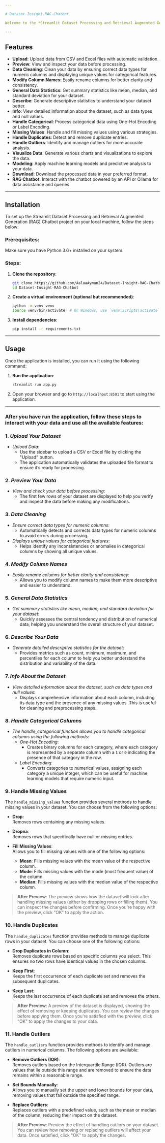 ```yaml
---

# Dataset-Insight-RAG-Chatbot

Welcome to the *Streamlit Dataset Processing and Retrieval Augmented Generation (RAG) Chatbot* project! This application provides a powerful and user-friendly interface for preprocessing datasets, visualizing data, and interacting with a chatbot to answer queries about your dataset.

---
```


## Features  

- **Upload**: Upload data from CSV and Excel files with automatic validation.  
- **Preview**: View and inspect your data before processing.  
- **Data Cleaning**: Clean your data by ensuring correct data types for numeric columns and displaying unique values for categorical features. 
- **Modify Column Names**: Easily rename columns for better clarity and consistency.  
- **General Data Statistics**: Get summary statistics like mean, median, and standard deviation for your dataset.  
- **Describe**: Generate descriptive statistics to understand your dataset better.  
- **Info**: View detailed information about the dataset, such as data types and null values.  
- **Handle Categorical**: Process categorical data using One-Hot Encoding or Label Encoding.  
- **Missing Values**: Handle and fill missing values using various strategies.  
- **Handle Duplicates**: Detect and remove duplicate entries.  
- **Handle Outliers**: Identify and manage outliers for more accurate analysis.  
- **Visualize Data**: Generate various charts and visualizations to explore the data.  
- **Modeling**: Apply machine learning models and predictive analysis to your data.  
- **Download**: Download the processed data in your preferred format.  
- **RAG Chatbot**: Interact with the chatbot powered by an API or Ollama for data assistance and queries.

---

## Installation

To set up the Streamlit Dataset Processing and Retrieval Augmented Generation (RAG) Chatbot project on your local machine, follow the steps below:

### Prerequisites:
Make sure you have Python 3.6+ installed on your system.

### Steps:

1. **Clone the repository**:
   ```bash
   git clone https://github.com/AalaaAyman24/Dataset-Insight-RAG-Chatbot.git
   cd Dataset-Insight-RAG-Chatbot
   ```

2. **Create a virtual environment (optional but recommended)**:
   ```bash
   python -m venv venv
   source venv/bin/activate  # On Windows, use `venv\Scripts\activate`
   ```

3. **Install dependencies**:
   ```bash
   pip install -r requirements.txt
   ```

---

## Usage

Once the application is installed, you can run it using the following command:

1. **Run the application**:
   ```bash
   streamlit run app.py
   ```

2. Open your browser and go to `http://localhost:8501` to start using the application.

---

### After you have run the application, follow these steps to interact with your data and use all the available features:

### 1. *Upload Your Dataset*
- *Upload Data*:  
  - Use the sidebar to upload a CSV or Excel file by clicking the "Upload" button.  
  - The application automatically validates the uploaded file format to ensure it’s ready for processing.

### 2. *Preview Your Data*
- *View and check your data before processing*:  
  - The first few rows of your dataset are displayed to help you verify and inspect the data before making any modifications.

### 3. *Data Cleaning*
- *Ensure correct data types for numeric columns*:  
  - Automatically detects and corrects data types for numeric columns to avoid errors during processing.  
- *Displays unique values for categorical features*:  
  - Helps identify any inconsistencies or anomalies in categorical columns by showing all unique values.

### 4. *Modify Column Names*
- *Easily rename columns for better clarity and consistency*:  
  - Allows you to modify column names to make them more descriptive and easier to understand.

### 5. *General Data Statistics*
- *Get summary statistics like mean, median, and standard deviation for your dataset*:  
  - Quickly assesses the central tendency and distribution of numerical data, helping you understand the overall structure of your dataset.

### 6. *Describe Your Data*
- *Generate detailed descriptive statistics for the dataset*:  
  - Provides metrics such as count, minimum, maximum, and percentiles for each column to help you better understand the distribution and variability of the data.

### 7. *Info About the Dataset*
- *View detailed information about the dataset, such as data types and null values*:  
  - Displays comprehensive information about each column, including its data type and the presence of any missing values. This is useful for cleaning and preprocessing steps.

### 8. *Handle Categorical Columns*
- *The handle_categorical function allows you to handle categorical columns using the following methods*:
  - *One-Hot Encoding*:  
    - Creates binary columns for each category, where each category is represented by a separate column with a `1` or `0` indicating the presence of that category in the row.
  - *Label Encoding*:  
    - Converts categories to numerical values, assigning each category a unique integer, which can be useful for machine learning models that require numeric input.

### 9. **Handle Missing Values**  
The `handle_missing_values` function provides several methods to handle missing values in your dataset. You can choose from the following options:

- **Drop**:  
  Removes rows containing any missing values.

- **Dropna**:  
  Removes rows that specifically have null or missing entries.

- **Fill Missing Values**:  
  Allows you to fill missing values with one of the following options:
  - **Mean**: Fills missing values with the mean value of the respective column.
  - **Mode**: Fills missing values with the mode (most frequent value) of the column.
  - **Median**: Fills missing values with the median value of the respective column.

> **After Preview**: The preview shows how the dataset will look after handling missing values (either by dropping rows or filling them). You can inspect the changes before confirming. Once you're happy with the preview, click "OK" to apply the action.


### 10. **Handle Duplicates**  
The `handle_duplicates` function provides methods to manage duplicate rows in your dataset. You can choose one of the following options:

- **Drop Duplicates in Column**:  
  Removes duplicate rows based on specific columns you select. This ensures no two rows have identical values in the chosen columns.

- **Keep First**:  
  Keeps the first occurrence of each duplicate set and removes the subsequent duplicates.

- **Keep Last**:  
  Keeps the last occurrence of each duplicate set and removes the others.

> **After Preview**: A preview of the dataset is displayed, showing the effect of removing or keeping duplicates. You can review the changes before applying them. Once you're satisfied with the preview, click "OK" to apply the changes to your data.


### 11. **Handle Outliers**  
The `handle_outliers` function provides methods to identify and manage outliers in numerical columns. The following options are available:

- **Remove Outliers (IQR)**:  
  Removes outliers based on the Interquartile Range (IQR). Outliers are values that lie outside this range and are removed to ensure the data remains within a reasonable range.

- **Set Bounds Manually**:  
  Allows you to manually set the upper and lower bounds for your data, removing values that fall outside the specified range.

- **Replace Outliers**:  
  Replaces outliers with a predefined value, such as the mean or median of the column, reducing their impact on the dataset.

> **After Preview**: Preview the effect of handling outliers on your dataset. You can review how removing or replacing outliers will affect your data. Once satisfied, click "OK" to apply the changes.

